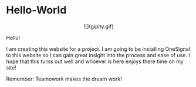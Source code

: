 # Hello-World

<p align="center">
  ![](giphy.gif)
  </p>

Hello!

I am creating this website for a project.  I am going to be installing OneSignal to this website so I can gain great insight into the process and ease of use.  I hope that this turns out well and whoever is here enjoys there time on my site! 

Remember: Teamowork makes the dream work!
